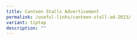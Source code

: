 ```yaml
---
title: Canteen Stalls Advertisement
permalink: /useful-links/canteen-stall-ad-2023/
variant: tiptap
description: ""
---
```

